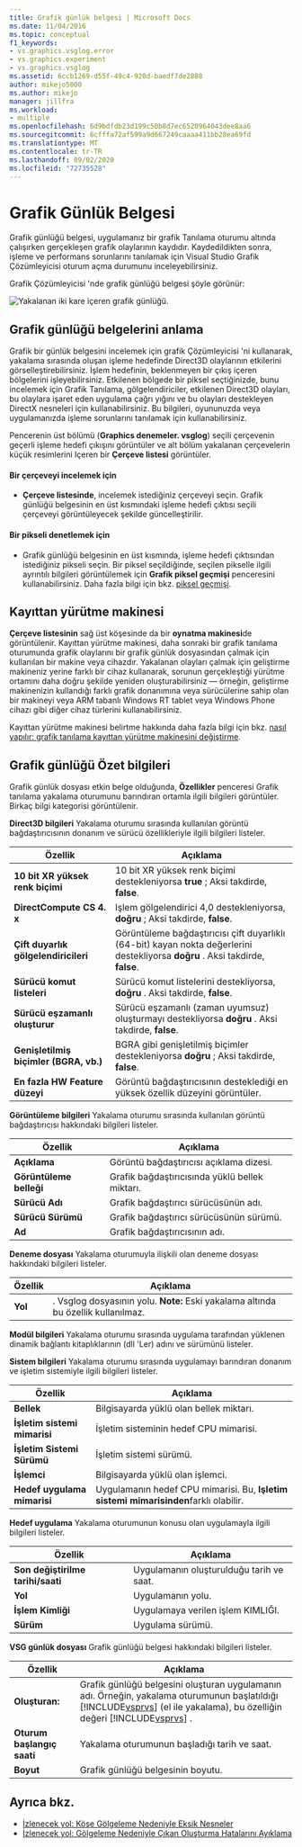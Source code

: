 ```yaml
---
title: Grafik günlük belgesi | Microsoft Docs
ms.date: 11/04/2016
ms.topic: conceptual
f1_keywords:
- vs.graphics.vsglog.error
- vs.graphics.experiment
- vs.graphics.vsglog
ms.assetid: 6ccb1269-d55f-49c4-920d-baedf7de2888
author: mikejo5000
ms.author: mikejo
manager: jillfra
ms.workload:
- multiple
ms.openlocfilehash: 6d9bdfdb23d199c50b8d7ec6520964043dee8aa6
ms.sourcegitcommit: 6cfffa72af599a9d667249caaaa411bb28ea69fd
ms.translationtype: MT
ms.contentlocale: tr-TR
ms.lasthandoff: 09/02/2020
ms.locfileid: "72735528"
---
```

# <a name="graphics-log-document"></a>Grafik Günlük Belgesi
Grafik günlüğü belgesi, uygulamanız bir grafik Tanılama oturumu altında çalışırken gerçekleşen grafik olaylarının kaydıdır. Kaydedildikten sonra, işleme ve performans sorunlarını tanılamak için Visual Studio Grafik Çözümleyicisi oturum açma durumunu inceleyebilirsiniz.

 Grafik Çözümleyicisi 'nde grafik günlüğü belgesi şöyle görünür:

 ![Yakalanan iki kare içeren grafik günlüğü.](media/gfx_diag_demo_graphics_log_orientation.png "gfx_diag_demo_graphics_log_orientation")

## <a name="understanding-graphics-log-documents"></a>Grafik günlüğü belgelerini anlama
 Grafik bir günlük belgesini incelemek için grafik Çözümleyicisi 'ni kullanarak, yakalama sırasında oluşan işleme hedefinde Direct3D olaylarının etkilerini görselleştirebilirsiniz. İşlem hedefinin, beklenmeyen bir çıkış içeren bölgelerini işleyebilirsiniz. Etkilenen bölgede bir piksel seçtiğinizde, bunu incelemek için Grafik Tanılama, gölgelendiriciler, etkilenen Direct3D olayları, bu olaylara işaret eden uygulama çağrı yığını ve bu olayları destekleyen DirectX nesneleri için kullanabilirsiniz. Bu bilgileri, oyununuzda veya uygulamanızda işleme sorunlarını tanılamak için kullanabilirsiniz.

 Pencerenin üst bölümü (**Graphics denemeler. vsglog**) seçili çerçevenin geçerli işleme hedefi çıkışını görüntüler ve alt bölüm yakalanan çerçevelerin küçük resimlerini Içeren bir **Çerçeve listesi** görüntüler.

#### <a name="to-inspect-a-frame"></a>Bir çerçeveyi incelemek için

- **Çerçeve listesinde**, incelemek istediğiniz çerçeveyi seçin. Grafik günlüğü belgesinin en üst kısmındaki işleme hedefi çıktısı seçili çerçeveyi görüntüleyecek şekilde güncelleştirilir.

#### <a name="to-inspect-a-pixel"></a>Bir pikseli denetlemek için

- Grafik günlüğü belgesinin en üst kısmında, işleme hedefi çıktısından istediğiniz pikseli seçin. Bir piksel seçildiğinde, seçilen pikselle ilgili ayrıntılı bilgileri görüntülemek için **Grafik piksel geçmişi** penceresini kullanabilirsiniz. Daha fazla bilgi için bkz. [piksel geçmişi](graphics-pixel-history.md).

## <a name="playback-machine"></a>Kayıttan yürütme makinesi
 **Çerçeve listesinin** sağ üst köşesinde da bir **oynatma makinesi**de görüntülenir. Kayıttan yürütme makinesi, daha sonraki bir grafik tanılama oturumunda grafik olaylarını bir grafik günlük dosyasından çalmak için kullanılan bir makine veya cihazdır. Yakalanan olayları çalmak için geliştirme makineniz yerine farklı bir cihaz kullanarak, sorunun gerçekleştiği yürütme ortamını daha doğru şekilde yeniden oluşturabilirsiniz — örneğin, geliştirme makinenizin kullandığı farklı grafik donanımına veya sürücülerine sahip olan bir makineyi veya ARM tabanlı Windows RT tablet veya Windows Phone cihazı gibi diğer cihaz türlerini kullanabilirsiniz.

 Kayıttan yürütme makinesi belirtme hakkında daha fazla bilgi için bkz. [nasıl yapılır: grafik tanılama kayıttan yürütme makinesini değiştirme](how-to-change-the-graphics-diagnostics-playback-machine.md).

## <a name="graphics-log-summary-information"></a>Grafik günlüğü Özet bilgileri
 Grafik günlük dosyası etkin belge olduğunda, **Özellikler** penceresi Grafik tanılama yakalama oturumunu barındıran ortamla ilgili bilgileri görüntüler. Birkaç bilgi kategorisi görüntülenir.

 **Direct3D bilgileri** Yakalama oturumu sırasında kullanılan görüntü bağdaştırıcısının donanım ve sürücü özellikleriyle ilgili bilgileri listeler.

|Özellik|Açıklama|
|--------------|-----------------|
|**10 bit XR yüksek renk biçimi**|10 bit XR yüksek renk biçimi destekleniyorsa **true** ; Aksi takdirde, **false**.|
|**DirectCompute CS 4. x**|Işlem gölgelendirici 4,0 destekleniyorsa, **doğru** ; Aksi takdirde, **false**.|
|**Çift duyarlık gölgelendiricileri**|Görüntüleme bağdaştırıcısı çift duyarlıklı (64-bit) kayan nokta değerlerini destekliyorsa **doğru** . Aksi takdirde, **false**.|
|**Sürücü komut listeleri**|Sürücü komut listelerini destekliyorsa, **doğru** . Aksi takdirde, **false**.|
|**Sürücü eşzamanlı oluşturur**|Sürücü eşzamanlı (zaman uyumsuz) oluşturmayı destekliyorsa **doğru** . Aksi takdirde, **false**.|
|**Genişletilmiş biçimler (BGRA, vb.)**|BGRA gibi genişletilmiş biçimler destekleniyorsa **doğru** ; Aksi takdirde, **false**.|
|**En fazla HW Feature düzeyi**|Görüntü bağdaştırıcısının desteklediği en yüksek özellik düzeyini görüntüler.|

 **Görüntüleme bilgileri** Yakalama oturumu sırasında kullanılan görüntü bağdaştırıcısı hakkındaki bilgileri listeler.

|Özellik|Açıklama|
|--------------|-----------------|
|**Açıklama**|Görüntü bağdaştırıcısı açıklama dizesi.|
|**Görüntüleme belleği**|Grafik bağdaştırıcısında yüklü bellek miktarı.|
|**Sürücü Adı**|Grafik bağdaştırıcı sürücüsünün adı.|
|**Sürücü Sürümü**|Grafik bağdaştırıcı sürücüsünün sürümü.|
|**Ad**|Grafik bağdaştırıcısının adı.|

 **Deneme dosyası** Yakalama oturumuyla ilişkili olan deneme dosyası hakkındaki bilgileri listeler.

|Özellik|Açıklama|
|--------------|-----------------|
|**Yol**|. Vsglog dosyasının yolu. **Note:**  Eski yakalama altında bu özellik kullanılmaz.|

 **Modül bilgileri** Yakalama oturumu sırasında uygulama tarafından yüklenen dinamik bağlantı kitaplıklarının (dll 'Ler) adını ve sürümünü listeler.

 **Sistem bilgileri** Yakalama oturumu sırasında uygulamayı barındıran donanım ve işletim sistemiyle ilgili bilgileri listeler.

|Özellik|Açıklama|
|--------------|-----------------|
|**Bellek**|Bilgisayarda yüklü olan bellek miktarı.|
|**İşletim sistemi mimarisi**|İşletim sisteminin hedef CPU mimarisi.|
|**İşletim Sistemi Sürümü**|İşletim sistemi sürümü.|
|**İşlemci**|Bilgisayarda yüklü olan işlemci.|
|**Hedef uygulama mimarisi**|Uygulamanın hedef CPU mimarisi. Bu, **Işletim sistemi mimarisinden**farklı olabilir.|

 **Hedef uygulama** Yakalama oturumunun konusu olan uygulamayla ilgili bilgileri listeler.

|Özellik|Açıklama|
|--------------|-----------------|
|**Son değiştirilme tarihi/saati**|Uygulamanın oluşturulduğu tarih ve saat.|
|**Yol**|Uygulamanın yolu.|
|**İşlem Kimliği**|Uygulamaya verilen işlem KIMLIĞI.|
|**Sürüm**|Uygulama sürümü.|

 **VSG günlük dosyası** Grafik günlüğü belgesi hakkındaki bilgileri listeler.

| Özellik | Açıklama |
|------------------------| - |
| **Oluşturan:** | Grafik günlüğü belgesini oluşturan uygulamanın adı. Örneğin, yakalama oturumunun başlatıldığı [!INCLUDE[vsprvs](../../code-quality/includes/vsprvs_md.md)] (el ile yakalama), bu özelliğin değeri [!INCLUDE[vsprvs](../../code-quality/includes/vsprvs_md.md)] . |
| **Oturum başlangıç saati** | Yakalama oturumunun başladığı tarih ve saat. |
| **Boyut** | Grafik günlüğü belgesinin boyutu. |

## <a name="see-also"></a>Ayrıca bkz.
- [İzlenecek yol: Köşe Gölgeleme Nedeniyle Eksik Nesneler](walkthrough-missing-objects-due-to-vertex-shading.md)
- [İzlenecek yol: Gölgeleme Nedeniyle Çıkan Oluşturma Hatalarını Ayıklama](walkthrough-debugging-rendering-errors-due-to-shading.md)